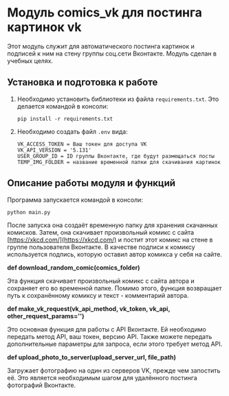 Модуль comics_vk для постинга картинок vk
===
Этот модуль служит для автоматического постинга картинок и подписей к ним на стену группы соц.сети 
Вконтакте. Модуль сделан в учебных целях.

Установка и подготовка к работе
---
1) Необходимо установить библиотеки из файла `requirements.txt`. Это делается командой в консоли:
    ```
    pip install -r requirements.txt
    ```
2) Необходимо создать файл `.env` вида:

    ```dotenv
    VK_ACCESS_TOKEN = Ваш токен для доступа VK
    VK_API_VERSION = '5.131'
    USER_GROUP_ID = ID группы Вконтакте, где будут размещаться посты
    TEMP_IMG_FOLDER = название временной папки для скачивания картинок
    ```

Описание работы модуля и функций
---
Программа запускается командой в консоли:
```
python main.py
```
После запуска она создаёт временную папку для хранения скачанных комисков. 
Затем, она скачивает произвольный комикс с сайта [https://xkcd.com/](https://xkcd.com/) и постит этот комикс на стене в
группе пользователя Вконтакте. В качестве подписи к комиксу используется подпись, которую оставил автор комикса у себя на сайте.

**def download_random_comic(comics_folder)**

Эта функция скачивает произвольный комикс с сайта автора и сохраняет его во временной папке. Помимо этого,
функция возвращает путь к сохранённому комиксу и текст - комментарий автора.

**def make_vk_request(vk_api_method, vk_token, vk_api, other_request_params='')**

Это основная функция для работы с API Вконтакте. Ей необходимо передать метод API, ваш токен, версию API. Также можете передать 
дополнительные параметры для запроса, если этого требует метод API.

**def upload_photo_to_server(upload_server_url, file_path)**

Загружает фотографию на один из серверов VK, прежде чем запостить её. Это является необходимым шагом для удалённого постинга
фотографий Вконтакте.

